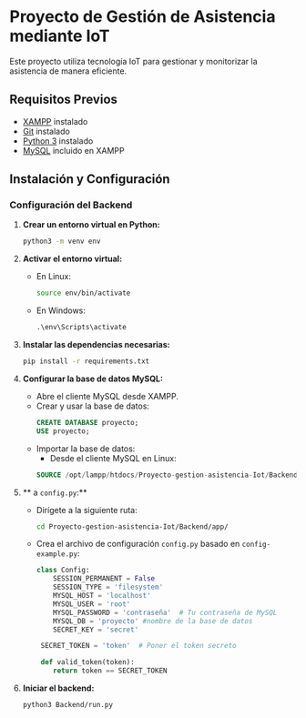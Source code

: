 # Proyecto de Gestión de Asistencia mediante IoT

Este proyecto utiliza tecnología IoT para gestionar y monitorizar la asistencia de manera eficiente.

## Requisitos Previos

- [XAMPP](https://www.apachefriends.org/index.html) instalado
- [Git](https://git-scm.com/) instalado
- [Python 3](https://www.python.org/downloads/) instalado
- [MySQL](https://www.mysql.com/) incluido en XAMPP

## Instalación y Configuración

### Configuración del Backend

1. **Crear un entorno virtual en Python:**
   ```bash
   python3 -m venv env
   ```

2. **Activar el entorno virtual:**

   - En Linux:
     ```bash
     source env/bin/activate
     ```
   - En Windows:
     ```cmd
     .\env\Scripts\activate
     ```

3. **Instalar las dependencias necesarias:**
   ```bash
   pip install -r requirements.txt
   ```

4. **Configurar la base de datos MySQL:**

   - Abre el cliente MySQL desde XAMPP.
   - Crear y usar la base de datos:
     ```sql
     CREATE DATABASE proyecto;
     USE proyecto;
     ```
   - Importar la base de datos:
     - Desde el cliente MySQL en Linux:
      ```sql
      SOURCE /opt/lampp/htdocs/Proyecto-gestion-asistencia-Iot/Backend/Database/Proyecto.sql;
      ```

5. ** a `config.py`:**

   - Dirígete a la siguiente ruta:
     ```bash
     cd Proyecto-gestion-asistencia-Iot/Backend/app/
     ```
   - Crea el archivo de configuración `config.py` basado en `config-example.py`:
     ```python
     class Config:
         SESSION_PERMANENT = False
         SESSION_TYPE = 'filesystem'
         MYSQL_HOST = 'localhost'
         MYSQL_USER = 'root'
         MYSQL_PASSWORD = 'contraseña'  # Tu contraseña de MySQL
         MYSQL_DB = 'proyecto' #nombre de la base de datos
         SECRET_KEY = 'secret'

      SECRET_TOKEN = 'token'  # Poner el token secreto

      def valid_token(token):
         return token == SECRET_TOKEN
     ```

6. **Iniciar el backend:**
   ```bash
   python3 Backend/run.py
   ```
